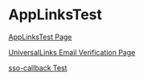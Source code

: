 # AppLinksTest

[AppLinksTest Page](https://andrebispo5.github.io/)

[UniversalLinks Email Verification Page](https://andrebispo5.github.io/finish-signup?email=abispo+email1@bitwarden.com&token=BwRegistrationEmailVerificationToken_CfDJ8BeaQ0pIZqRGp7BMnMDNxJMkbQFjN-_f_tDlFJlfK64fSJSnlU3_q5GfYe2SVvxCE-dt82DzqADzv5VTDq185n27nHi7zpUBu1ZrovP3tZoE1l-99ls-BzXjZGcX5GlBfl5DH5SivCE27yZpsoWt6F-vkZ0Oi4_6h7_n2eaZT7WczpCTLDRofrbOtpJYvyH44h-kZie_DrnHRLHtNFiWR9sRVYoWvxDaBBs5i0Ywgd0qe8UWWcyUL3JqaVlGpJQmipNMyIBtH9vAgL4MwdBm3w42V6tuKA8UxtpN1i2TMHSUKFzx2OCojnqMBW8s_0syDA0Lh2hylWK1TkFqNPOHq-2gKqYn9LGKuya-Jlbqv1hh&fromemail=true)

[sso-callback Test](bitwarden://sso-callback)

